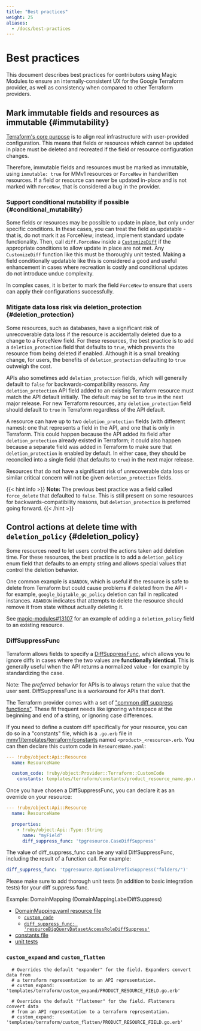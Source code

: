 ```yaml
---
title: "Best practices"
weight: 25
aliases:
  - /docs/best-practices
---
```


# Best practices

This document describes best practices for contributors using Magic Modules to ensure an internally-consistent UX for the Google Terraform provider, as well as consistency when compared to other Terraform providers.

## Mark immutable fields and resources as immutable {#immutability}

[Terraform's core purpose](https://developer.hashicorp.com/terraform/intro#how-does-terraform-work) is to align real infrastructure with user-provided configuration. This means that fields or resources which cannot be updated in place must be deleted and recreated if the field or resource configuration changes.

Therefore, immutable fields and resources must be marked as immutable, using `immutable: true` for MMv1 resources or `ForceNew` in handwritten resources. If a field or resource can never be updated in-place and is not marked with `ForceNew`, that is considered a bug in the provider.

### Support conditional mutability if possible {#conditional_mutability}

Some fields or resources may be possible to update in place, but only under specific conditions. In these cases, you can treat the field as updatable - that is, do not mark it as ForceNew; instead, implement standard update functionality. Then, call `diff.ForceNew` inside a [`CustomizeDiff`](https://developer.hashicorp.com/terraform/plugin/sdkv2/resources/customizing-differences) if the appropriate conditions to allow update in place are not met. Any `CustomizeDiff` function like this must be thoroughly unit tested. Making a field conditionally updatable like this is considered a good and useful enhancement in cases where recreation is costly and conditional updates do not introduce undue complexity.

In complex cases, it is better to mark the field `ForceNew` to ensure that users can apply their configurations successfully.

### Mitigate data loss risk via deletion_protection {#deletion_protection}

Some resources, such as databases, have a significant risk of unrecoverable data loss if the resource is accidentally deleted due to a change to a ForceNew field. For these resources, the best practice is to add a `deletion_protection` field that defaults to `true`, which prevents the resource from being deleted if enabled. Although it is a small breaking change, for users, the benefits of `deletion_protection` defaulting to `true` outweigh the cost.

APIs also sometimes add `deletion_protection` fields, which will generally default to `false` for backwards-compatibility reasons. Any `deletion_protection` API field added to an existing Terraform resource must match the API default initially. The default may be set to `true` in the next major release. For new Terraform resources, any `deletion_protection` field should default to `true` in Terraform regardless of the API default.

A resource can have up to two `deletion_protection` fields (with different names): one that represents a field in the API, and one that is only in Terraform. This could happen because the API added its field after `deletion_protection` already existed in Terraform; it could also happen because a separate field was added in Terraform to make sure that `deletion_protection` is enabled by default. In either case, they should be reconciled into a single field (that defaults to `true`) in the next major release.

Resources that do not have a significant risk of unrecoverable data loss or similar critical concern will not be given `deletion_protection` fields.

{{< hint info >}}
**Note:** The previous best practice was a field called `force_delete` that defaulted to `false`. This is still present on some resources for backwards-compatibility reasons, but `deletion_protection` is preferred going forward.
{{< /hint >}}

## Control actions at delete time with `deletion_policy` {#deletion_policy}

Some resources need to let users control the actions taken add deletion time. For these resources, the best practice is to add a `deletion_policy` enum field that defaults to an empty string and allows special values that control the deletion behavior.

One common example is `ABANDON`, which is useful if the resource is safe to delete from Terraform but could cause problems if deleted from the API - for example, `google_bigtable_gc_policy` deletion can fail in replicated instances. `ABANDON` indicates that attempts to delete the resource should remove it from state without actually deleting it.

See [magic-modules#13107](https://github.com/hashicorp/terraform-provider-google/pull/13107) for an example of adding a `deletion_policy` field to an existing resource.

### DiffSuppressFunc

Terraform allows fields to specify a
[DiffSuppressFunc](https://www.terraform.io/plugin/sdkv2/schemas/schema-behaviors#diffsuppressfunc),
which allows you to ignore diffs in cases where the two values are
**functionally identical**. This is generally useful when the API returns a
normalized value - for example by standardizing the case.

Note: The *preferred* behavior for APIs is to always return the value that the
user sent. DiffSuppressFunc is a workaround for APIs that don't.

The Terraform provider comes with a set of
["common diff suppress functions"](https://github.com/hashicorp/terraform-provider-google/blob/main/google/common_diff_suppress.go).
These fit frequent needs like ignoring whitespace at the beginning and end of a
string, or ignoring case differences.

If you need to define a custom diff specifically for your resource, you can do
so in a "constants" file, which is a `.go.erb` file in
[mmv1/templates/terraform/constants](https://github.com/GoogleCloudPlatform/magic-modules/tree/main/mmv1/templates/terraform/constants)
named `<product>_<resource>.erb`. You can then declare this custom code in
`ResourceName.yaml`:

```yaml
--- !ruby/object:Api::Resource
  name: ResourceName

  custom_code: !ruby/object:Provider::Terraform::CustomCode
    constants: templates/terraform/constants/product_resource_name.go.erb
```

Once you have chosen a DiffSuppressFunc, you can declare it as an override on
your resource:

```yaml
--- !ruby/object:Api::Resource
  name: ResourceName

  properties:
    - !ruby/object:Api::Type::String
      name: "myField"
      diff_suppress_func: 'tpgresource.CaseDiffSuppress'
```

The value of diff_suppress_func can be any valid DiffSuppressFunc, including the
result of a function call. For example:

```yaml
diff_suppress_func: 'tpgresource.OptionalPrefixSuppress("folders/")'
```

Please make sure to add thorough unit tests (in addition to basic integration
tests) for your diff suppress func.

Example: DomainMapping (DomainMappingLabelDiffSuppress)

-   [DomainMapping.yaml resource file](https://github.com/GoogleCloudPlatform/magic-modules/blob/67cef91ee76fc4871566f03e7caee1ef664f8aa0/mmv1/products/cloudrun/DomainMapping.yaml)
    -   [`custom_code`](https://github.com/GoogleCloudPlatform/magic-modules/blob/67cef91ee76fc4871566f03e7caee1ef664f8aa0/mmv1/products/cloudrun/DomainMapping.yaml#L40)
    -   [`diff_suppress_func: 'resourceBigQueryDatasetAccessRoleDiffSuppress'`](https://github.com/GoogleCloudPlatform/magic-modules/blob/67cef91ee76fc4871566f03e7caee1ef664f8aa0/mmv1/products/bigquery/DatasetAccess.yaml#L112)
-   [constants file](https://github.com/GoogleCloudPlatform/magic-modules/blob/67cef91ee76fc4871566f03e7caee1ef664f8aa0/mmv1/templates/terraform/constants/cloud_run_domain_mapping.go.erb)
-   [unit tests](https://github.com/GoogleCloudPlatform/magic-modules/blob/67cef91ee76fc4871566f03e7caee1ef664f8aa0/mmv1/third_party/terraform/tests/resource_cloud_run_domain_mapping_test.go#L9)

### `custom_expand` and `custom_flatten` 
```
  # Overrides the default "expander" for the field. Expanders convert data from
  # a terraform representation to an API representation.
  # custom_expand: 'templates/terraform/custom_expand/PRODUCT_RESOURCE_FIELD.go.erb'

  # Overrides the default "flattener" for the field. Flatteners convert data
  # from an API representation to a terraform representation.
  # custom_expand: 'templates/terraform/custom_flatten/PRODUCT_RESOURCE_FIELD.go.erb'
```
